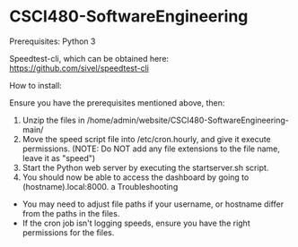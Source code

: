 # CSCI480-SoftwareEngineering

Prerequisites: 
Python 3

Speedtest-cli, which can be obtained here: https://github.com/sivel/speedtest-cli

How to install:

Ensure you have the prerequisites mentioned above, then:
1. Unzip the files in /home/admin/website/CSCI480-SoftwareEngineering-main/
2. Move the speed script file into /etc/cron.hourly, and give it execute permissions.
   (NOTE: Do NOT add any file extensions to the file name, leave it as "speed")
3. Start the Python web server by executing the startserver.sh script.
4. You should now be able to access the dashboard by going to (hostname).local:8000.
a
Troubleshooting
* You may need to adjust file paths if your username, or hostname differ from the paths in the files.
* If the cron job isn't logging speeds, ensure you have the right permissions for the files.
